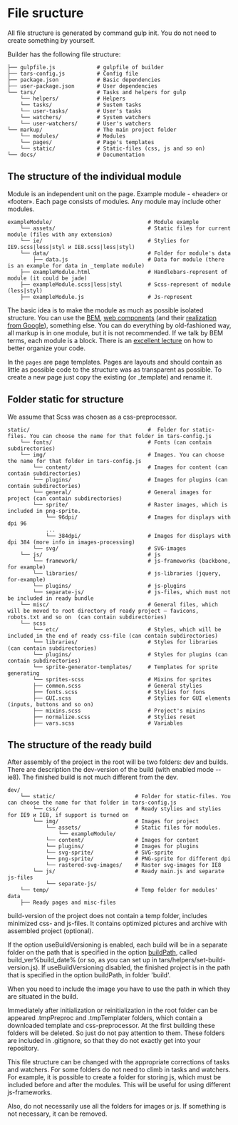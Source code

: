 # File sructure

All file structure is generated by command gulp init. You do not need to create something by yourself.

Builder has the following file structure:

```
├── gulpfile.js             # gulpfile of builder
├── tars-config.js          # Config file
├── package.json            # Basic dependencies
├── user-package.json       # User dependencies
└── tars/                   # Tasks and helpers for gulp
    └── helpers/            # Helpers
    └── tasks/              # Sustem tasks
    └── user-tasks/         # User's tasks
    └── watchers/           # System watchers
    └── user-watchers/      # User's watchers
└── markup/                 # The main project folder
    └── modules/            # Modules
    └── pages/              # Page's templates
    └── static/             # Static-files (css, js and so on)
└── docs/                   # Documentation
```


## The structure of the individual module

Module is an independent unit on the page. Example module - «header» or «footer». Each page consists of modules. Any module may include other modules.

```
exampleModule/                              # Module example
    └── assets/                             # Static files for current module (files with any extension)
    └── ie/                                 # Stylies for IE9.scss|less|styl и IE8.scss|less|styl)
    └── data/                               # Folder for module's data
        ├── data.js                         # Data for module (there is an example for data in _template module)
    ├── exampleModule.html                  # Handlebars-represent of module (it could be jade)
    ├── exampleModule.scss|less|styl        # Scss-represent of module (less|styl)
    ├── exampleModule.js                    # Js-represent

```

The basic idea is to make the module as much as possible isolated structure. You can use the [BEM](https://ru.bem.info), [web components](http://webcomponents.org) (and their [realization from Google](https://www.polymer-project.org)), something else. You can do everything by old-fashioned way, all markup is in one module, but it is not recommended.  If we talk by BEM terms, each module is a block. There is an [excellent lecture](https://www.youtube.com/watch?v=pyAYbbDJjPo) on how to better organize your code.

In the `pages` are page templates. Pages are layouts and should contain as little as possible code to the structure was as transparent as possible. To create a new page just copy the existing (or _template) and rename it.


## Folder static for structure

We assume that Scss was chosen as a css-preprocessor.

```
static/                                     #  Folder for static-files. You can choose the name for that folder in tars-config.js
    └── fonts/                              # Fonts (can contain subdirectories)
    └── img/                                # Images. You can choose the name for that folder in tars-config.js
        └── content/                        # Images for content (can contain subdirectories)
        └── plugins/                        # Images for plugins (can contain subdirectories)
        └── general/                        # General images for project (can contain subdirectories)
        └── sprite/                         # Raster images, which is included in png-sprite.
            └── 96dpi/                      # Images for displays with dpi 96
            ...
            └── 384dpi/                     # Images for displays with dpi 384 (more info in images-processing)
        └── svg/                            # SVG-images
    └── js/                                 # js
        └── framework/                      # js-frameworks (backbone, for example)
        └── libraries/                      # js-libraries (jquery, for-example)
        └── plugins/                        # js-plugins
        └── separate-js/                    # js-files, which must not be included in ready bundle
    └── misc/                               # General files, which will be moved to root directory of ready project — favicons, robots.txt and so on  (can contain subdirectories)
    └── scss                  
        └── etc/                            # Styles, which will be included in the end of ready css-file (can contain subdirectories)
        └── libraries/                      # Styles for libraries (can contain subdirectories)
        └── plugins/                        # Styles for plugins (can contain subdirectories)
        └── sprite-generator-templates/     # Templates for sprite generating
        └── sprites-scss                    # Mixins for sprites
        ├── common.scss                     # General stylies
        ├── fonts.scss                      # Stylies for fons
        ├── GUI.scss                        # Stylies for GUI elements (inputs, buttons and so on)
        ├── mixins.scss                     # Project's mixins
        ├── normalize.scss                  # Stylies reset
        ├── vars.scss                       # Variables
```


## The structure of the ready build

After assembly of the project in the root will be two folders: dev and builds. There are description the dev-version of the build (with enabled mode --ie8). The finished build is not much different from the dev.

```
dev/
    └── static/                         # Folder for static-files. You can choose the name for that folder in tars-config.js
        └── css/                        # Ready stylies and stylies for IE9 и IE8, if support is turned on
        └── img/                        # Images for project
            └── assets/                 # Static files for modules.
                └── exampleModule/      
            └── content/                # Images for content
            └── plugins/                # Images for plugins
            └── svg-sprite/             # SVG-sprite
            └── png-sprite/             # PNG-sprite for different dpi
            └── rastered-svg-images/    # Raster svg-images for IE8
        └── js/                         # Ready main.js and separate js-files
            └── separate-js/   
    └── temp/                           # Temp folder for modules' data
    ├── Ready pages and misc-files
```

build-version of the project does not contain a temp folder, includes minimized css- and js-files. It contains optimized pictures and archive with assembled project (optional).

If the option useBuildVersioning is enabled, each build will be in a separate folder on the path that is specified in the option [buildPath](options.md#buildpath), called build_ver%build_date% (or so, as you can set up in tars/helpers/set-build-version.js). If useBuildVersioning disabled, the finished project is in the path that is specified in the option buildPath, in folder 'build'.

When you need to include the image you have to use the path in which they are situated in the build.

Immediately after initialization or reinitialization in the root folder can be appeared .tmpPreproc and .tmpTemplater folders, which contain a downloaded template and css-preprocessor. At the first building these folders will be deleted. So just do not pay attention to them. These folders are included in .gitignore, so that they do not exactly get into your repository.

This file structure can be changed with the appropriate corrections of tasks and watchers. For some folders do not need to climb in tasks and watchers. For example, it is possible to create a folder for storing js, which must be included before and after the modules. This will be useful for using different js-frameworks.

Also, do not necessarily use all the folders for images or js. If something is not necessary, it can be removed.
